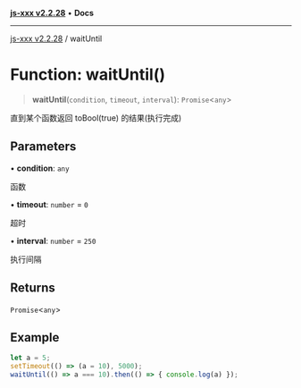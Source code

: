 [**js-xxx v2.2.28**](../README.md) • **Docs**

***

[js-xxx v2.2.28](../README.md) / waitUntil

# Function: waitUntil()

> **waitUntil**(`condition`, `timeout`, `interval`): `Promise`\<`any`\>

直到某个函数返回 toBool(true) 的结果(执行完成)

## Parameters

• **condition**: `any`

函数

• **timeout**: `number` = `0`

超时

• **interval**: `number` = `250`

执行间隔

## Returns

`Promise`\<`any`\>

## Example

```ts
let a = 5;
setTimeout(() => (a = 10), 5000);
waitUntil(() => a === 10).then(() => { console.log(a) });
```
